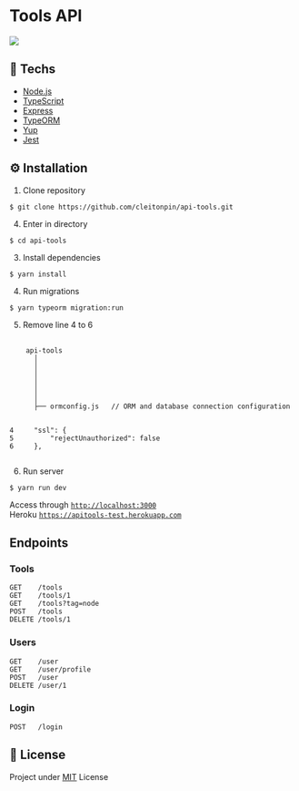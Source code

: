 # Tools API

<img src="https://heroku-badges.herokuapp.com/?app=heroku-badges" />

## 🚀 Techs
- [Node.js](https://nodejs.org/en/)
- [TypeScript](https://www.typescriptlang.org/)
- [Express](https://expressjs.com/)
- [TypeORM](https://typeorm.io/)
- [Yup](https://github.com/jquense/yup)
- [Jest](https://jestjs.io/)

## ⚙ Installation
1. Clone repository
```console
$ git clone https://github.com/cleitonpin/api-tools.git
```
4. Enter in directory
```console
$ cd api-tools
```
3. Install dependencies
```console
$ yarn install
```
4. Run migrations
```console
$ yarn typeorm migration:run
```
5. Remove line 4 to 6

<pre>
  <code>
    api-tools
      │
      │   
      │   
      │   
      │   
      │
      ├── ormconfig.js   // ORM and database connection configuration
      
      
4     "ssl": {
5         "rejectUnauthorized": false
6     },
  </code>
</pre>

6. Run server
```console
$ yarn run dev
```

Access through [`http://localhost:3000`](http://127.0.0.1:3000/)<br>
Heroku [`https://apitools-test.herokuapp.com`](https://apitools-test.herokuapp.com)

## Endpoints
### Tools
```http
GET    /tools
GET    /tools/1
GET    /tools?tag=node
POST   /tools
DELETE /tools/1
```
### Users
```http
GET    /user
GET    /user/profile
POST   /user
DELETE /user/1
```
### Login
```http
POST   /login
```

## 📜 License

Project under [MIT](./LICENSE) License
